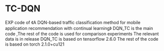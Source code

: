 # TC-DQN
 EXP code of  《A DQN-based traffic classification method for mobile application recommendation with continual learning》
 DQN_TC is the main code ,The rest of the code is used for comparison experiments
 The relevant data is in release
 DQN_TC is based on tensorflow 2.6.0
 The rest of the code is based on torch 2.1.0+cu121